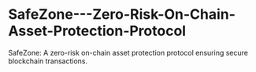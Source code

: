 # SafeZone---Zero-Risk-On-Chain-Asset-Protection-Protocol
SafeZone: A zero-risk on-chain asset protection protocol ensuring secure blockchain transactions.
